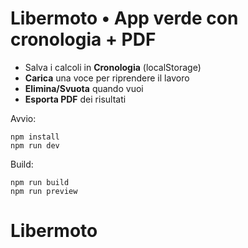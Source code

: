 # Libermoto • App verde con cronologia + PDF

- Salva i calcoli in **Cronologia** (localStorage)
- **Carica** una voce per riprendere il lavoro
- **Elimina/Svuota** quando vuoi
- **Esporta PDF** dei risultati

Avvio:
```
npm install
npm run dev
```
Build:
```
npm run build
npm run preview
```
# Libermoto
